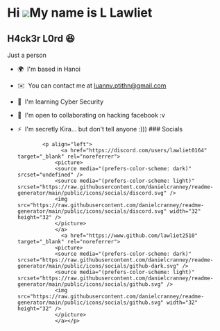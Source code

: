Hi ![](https://user-images.githubusercontent.com/18350557/176309783-0785949b-9127-417c-8b55-ab5a4333674e.gif)My name is L Lawliet
=================================================================================================================================

H4ck3r L0rd 😆
--------------

Just a person

*   🌍  I'm based in Hanoi
*   ✉️  You can contact me at [luannv.ptithn@gmail.com](mailto:luannv.ptithn@gmail.com)
*   🧠  I'm learning Cyber Security
*   🤝  I'm open to collaborating on hacking facebook :v
*   ⚡  I'm secretly Kira... but don't tell anyone :)))
                  ### Socials
                  
                  
                <p align="left">
                      <a href="https://discord.com/users/lawliet0164" target="_blank" rel="noreferrer">
                    <picture>
                    <source media="(prefers-color-scheme: dark)" srcset="undefined" />
                    <source media="(prefers-color-scheme: light)" srcset="https://raw.githubusercontent.com/danielcranney/readme-generator/main/public/icons/socials/discord.svg" />
                    <img src="https://raw.githubusercontent.com/danielcranney/readme-generator/main/public/icons/socials/discord.svg" width="32" height="32" />
                    </picture>
                    </a>
                      <a href="https://www.github.com/lawliet2510" target="_blank" rel="noreferrer">
                    <picture>
                    <source media="(prefers-color-scheme: dark)" srcset="https://raw.githubusercontent.com/danielcranney/readme-generator/main/public/icons/socials/github-dark.svg" />
                    <source media="(prefers-color-scheme: light)" srcset="https://raw.githubusercontent.com/danielcranney/readme-generator/main/public/icons/socials/github.svg" />
                    <img src="https://raw.githubusercontent.com/danielcranney/readme-generator/main/public/icons/socials/github.svg" width="32" height="32" />
                    </picture>
                    </a></p>
